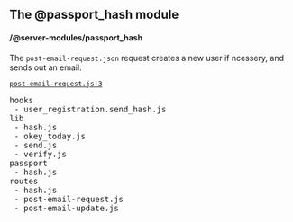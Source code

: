 ## The @passport_hash module
#### /@server-modules/passport_hash
The `post-email-request.json` request creates a new user if ncessery, and sends out an email.


[`post-email-request.js:3`](https://bp-devel.d250.hu:9001/p/@server-modules/passport_hash/routes/post-email-request.js?line=3)

<pre>
hooks
 - user_registration.send_hash.js
lib
 - hash.js
 - okey_today.js
 - send.js
 - verify.js
passport
 - hash.js
routes
 - hash.js
 - post-email-request.js
 - post-email-update.js
</pre>

